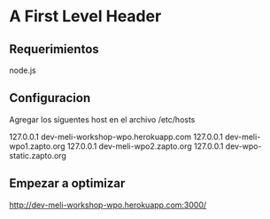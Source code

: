 A First Level Header
====================

Requerimientos
---------------------
node.js

Configuracion
---------------------
Agregar los siguentes host en el archivo /etc/hosts

127.0.0.1       dev-meli-workshop-wpo.herokuapp.com
127.0.0.1       dev-meli-wpo1.zapto.org
127.0.0.1       dev-meli-wpo2.zapto.org
127.0.0.1       dev-wpo-static.zapto.org



Empezar a optimizar
---------------------

http://dev-meli-workshop-wpo.herokuapp.com:3000/

